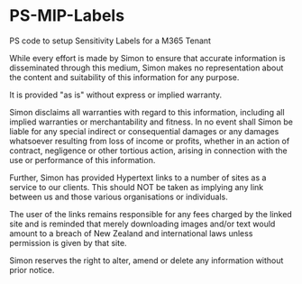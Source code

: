 # PS-MIP-Labels
PS code to setup Sensitivity Labels for a M365 Tenant 

While every effort is made by Simon to ensure that accurate information is disseminated through this medium, Simon makes no representation about the content and suitability of this information for any purpose.

It is provided "as is" without express or implied warranty.

Simon disclaims all warranties with regard to this information, including all implied warranties or merchantability and fitness. In no event shall Simon be liable for any special indirect or consequential damages or any damages whatsoever resulting from loss of income or profits, whether in an action of contract, negligence or other tortious action, arising in connection with the use or performance of this information.

Further, Simon has provided Hypertext links to a number of sites as a service to our clients. This should NOT be taken as implying any link between us and those various organisations or individuals.

The user of the links remains responsible for any fees charged by the linked site and is reminded that merely downloading images and/or text would amount to a breach of New Zealand and international laws unless permission is given by that site.

Simon reserves the right to alter, amend or delete any information without prior notice.